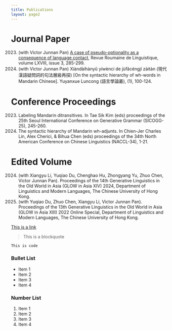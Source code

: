 ```yaml
---
title: Publications
layout: page2
---
```


# Journal Paper

2023. (with Victor Junnan Pan) [A case of pseudo-optionality as a consequence of language contact](#https://www.researchgate.net/publication/377661612_A_CASE_OF_PSEUDO-OPTIONALITY_AS_A_CONSEQUENCE_OF_LANGUAGE_CONTACT), Revue Roumaine de Linguistique, volume 
LXVIII, issue 3, 285-299.
2022. (with Victor Junnan Pan) Xiàndàihànyǔ yíwèncí de jùfǎcéngjí zàitàn (現代漢語疑問詞的句法層級再探) [On the syntactic hierarchy of wh-words in 
Mandarin Chinese]. Yuyanxue Luncong (語言學論叢), (1), 100-124.


# Conference Proceedings

2023. Labeling Mandarin ditransitives. In Tae Sik Kim (eds) proceedings of the 25th Seoul International Conference on Generative Grammar 
(SICOGG-25), 245-260.
2023. The syntactic hierarchy of Mandarin wh-adjunts. In Chien-Jer Charles Lin, Alex Cherici, & Bihua Chen (eds) proceedings of the 34th North 
American Conference on Chinese Linguistics (NACCL-34), 1-21. 

# Edited Volume

2024. (with Xiangyu Li, Yuqiao Du,  Chenghao Hu, Zhongyang Yu, Zhuo Chen, Victor Junnan Pan). Proceedings of the 14th Generative Linguistics in 
the Old World in Asia (GLOW in Asia XIV) 2024, Department of Linguistics and Modern Languages, The Chinese University of Hong Kong. 
2022. (with Yuqiao Du, Zhuo Chen, Xiangyu Li, Victor Junnan Pan). Proceedings of the 13th Generative Linguistics in the Old World in Asia (GLOW 
in Asia XIII) 2022 Online Special, Department of Linguistics and Modern Languages, The Chinese University of Hong Kong. 



[This is a link](#)

> This is a blockquote

`This is code`

### Bullet List
* Item 1
* Item 2
* Item 3
* Item 4

### Number List
1. Item 1
2. Item 2
3. Item 3
4. Item 4
